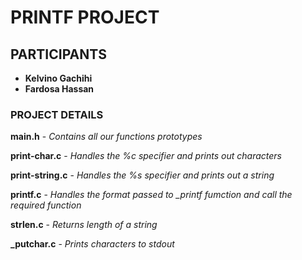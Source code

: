 # PRINTF PROJECT

## PARTICIPANTS
 
  - **Kelvino Gachihi**
  - **Fardosa Hassan**

### PROJECT DETAILS

**main.h** - *Contains all our functions prototypes*

**print-char.c** - *Handles the %c specifier and prints out characters*

**print-string.c** - *Handles the %s specifier and prints out a string*

**printf.c** - *Handles the format passed to _printf fumction and call the required function*

**strlen.c** - *Returns length of a string*

**_putchar.c** - *Prints characters to stdout*
